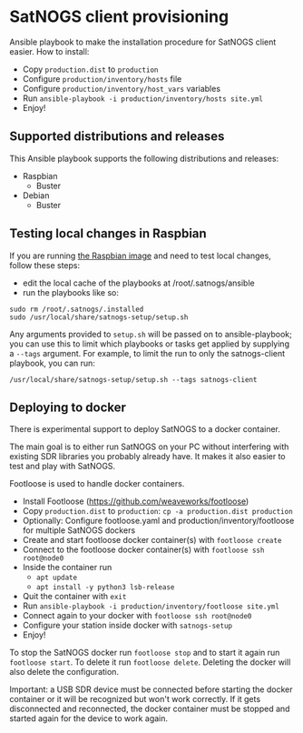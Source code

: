 # SatNOGS client provisioning

Ansible playbook to make the installation procedure for SatNOGS client easier.
How to install:

* Copy `production.dist` to `production`
* Configure `production/inventory/hosts` file
* Configure `production/inventory/host_vars` variables
* Run `ansible-playbook -i production/inventory/hosts site.yml`
* Enjoy!

## Supported distributions and releases

This Ansible playbook supports the following distributions and releases:

* Raspbian
  * Buster
* Debian
  * Buster

## Testing local changes in Raspbian

If you are running [the Raspbian
image](https://wiki.satnogs.org/Raspberry_Pi_3#Raspbian) and need to
test local changes, follow these steps:

- edit the local cache of the playbooks at /root/.satnogs/ansible
- run the playbooks like so:

```
sudo rm /root/.satnogs/.installed
sudo /usr/local/share/satnogs-setup/setup.sh
```

Any arguments provided to `setup.sh` will be passed on to
ansible-playbook; you can use this to limit which playbooks or tasks
get applied by supplying a `--tags` argument.  For example, to limit
the run to only the satnogs-client playbook, you can run:

```
/usr/local/share/satnogs-setup/setup.sh --tags satnogs-client
```

## Deploying to docker

There is experimental support to deploy SatNOGS to a docker container.

The main goal is to either run SatNOGS on your PC without interfering with
existing SDR libraries you probably already have. It makes it also easier
to test and play with SatNOGS.

Footloose is used to handle docker containers.

* Install Footloose (https://github.com/weaveworks/footloose)
* Copy `production.dist` to `production`: `cp -a production.dist production`
* Optionally: Configure footloose.yaml and production/inventory/footloose
  for multiple SatNOGS dockers
* Create and start footloose docker container(s) with `footloose create`
* Connect to the  footloose docker container(s) with `footloose ssh root@node0`
* Inside the container run
  * `apt update`
  * `apt install -y python3 lsb-release`
* Quit the container with `exit`
* Run `ansible-playbook -i production/inventory/footloose site.yml`
* Connect again to your docker with `footloose ssh root@node0`
* Configure your station inside docker with `satnogs-setup`
* Enjoy!

To stop the SatNOGS docker run `footloose stop` and to start it again run
`footloose start`.
To delete it run `footloose delete`. Deleting the docker will also delete
the configuration.

Important: a USB SDR device must be connected before starting the docker container or it will be recognized but won't work correctly.
If it gets disconnected and reconnected, the docker container must be stopped and started again for the device to work again.
